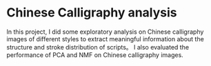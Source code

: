 # Chinese Calligraphy analysis

In this project, I did some exploratory analysis on Chinese calligraphy images of different styles to extract meaningful information about the structure and stroke distribution of scripts。 I also evaluated the performance of PCA and NMF on Chinese calligraphy images.
